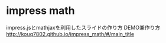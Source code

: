 impress math
============
impress.jsとmathjaxを利用したスライドの作り方
DEMO兼作り方 <http://kouq7802.github.io/impress_math/#/main_title>

